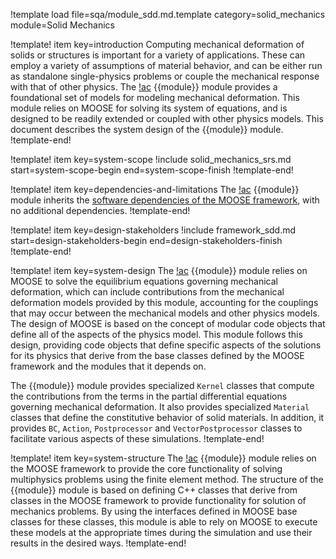 !template load file=sqa/module_sdd.md.template category=solid_mechanics module=Solid Mechanics

!template! item key=introduction
Computing mechanical deformation of solids or structures is important for a variety of applications. These can employ a variety of assumptions of material behavior, and can be either run as standalone single-physics problems or couple the mechanical response with that of other physics. The [!ac](MOOSE) {{module}} module provides a foundational set of models for modeling mechanical deformation. This module relies on MOOSE for solving its system of equations, and is designed to be readily extended or coupled with other physics models. This document describes the system design of the {{module}} module.
!template-end!

!template! item key=system-scope
!include solid_mechanics_srs.md start=system-scope-begin end=system-scope-finish
!template-end!

!template! item key=dependencies-and-limitations
The [!ac](MOOSE) {{module}} module inherits the [software dependencies of the MOOSE framework](framework_sdd.md#dependencies-and-limitations), with no additional dependencies.
!template-end!

!template! item key=design-stakeholders
!include framework_sdd.md start=design-stakeholders-begin end=design-stakeholders-finish
!template-end!

!template! item key=system-design
The [!ac](MOOSE) {{module}} module relies on MOOSE to solve the equilibrium equations governing mechanical deformation, which can include contributions from the mechanical deformation models provided by this module, accounting for the couplings that may occur between the mechanical models and other physics models.  The design of MOOSE is based on the concept of modular code objects that define all of the aspects of the physics model. This module follows this design, providing code objects that define specific aspects of the solutions for its physics that derive from the base classes defined by the MOOSE framework and the modules that it depends on.

The {{module}} module provides specialized `Kernel` classes that compute the contributions from the terms in the partial differential equations governing mechanical deformation.  It also provides specialized `Material` classes that define the constitutive behavior of solid materials. In addition, it provides `BC`, `Action`, `Postprocessor` and `VectorPostprocessor` classes to facilitate various aspects of these simulations.
!template-end!

!template! item key=system-structure
The [!ac](MOOSE) {{module}} module relies on the MOOSE framework to provide the core functionality of solving multiphysics problems using the finite element method. The structure of the {{module}} module is based on defining C++ classes that derive from classes in the MOOSE framework to provide functionality for solution of mechanics problems. By using the interfaces defined in MOOSE base classes for these classes, this module is able to rely on MOOSE to execute these models at the appropriate times during the simulation and use their results in the desired ways.
!template-end!
